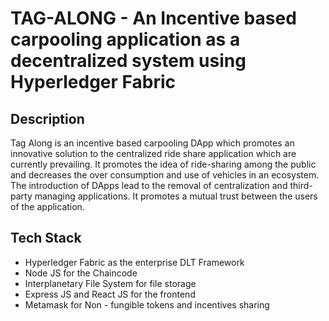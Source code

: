 # TAG-ALONG - An Incentive based carpooling application as a decentralized system using Hyperledger Fabric 

## Description
Tag Along is an incentive based carpooling DApp which promotes an innovative solution to the centralized ride share application which are currently prevailing. It promotes the idea of ride-sharing among the public and decreases the over consumption and use of vehicles in an ecosystem. The introduction of DApps lead to the removal of centralization and third-party managing applications. It promotes a mutual trust between the users of the application.

## Tech Stack
- Hyperledger Fabric as the enterprise DLT Framework
- Node JS for the Chaincode
- Interplanetary File System for file storage
- Express JS and React JS for the frontend
- Metamask for Non - fungible tokens and incentives sharing



